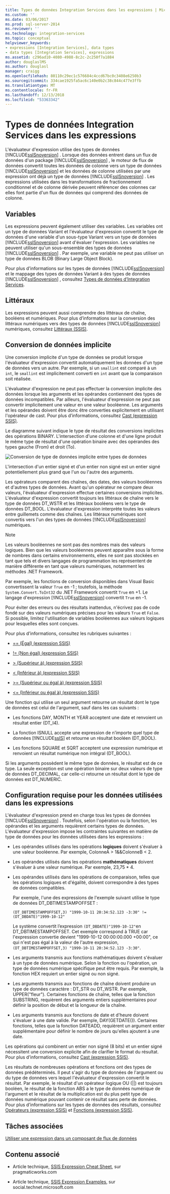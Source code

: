 ```yaml
---
title: Types de données Integration Services dans les expressions | Microsoft Docs
ms.custom: ''
ms.date: 03/06/2017
ms.prod: sql-server-2014
ms.reviewer: ''
ms.technology: integration-services
ms.topic: conceptual
helpviewer_keywords:
- expressions [Integration Services], data types
- data types [Integration Services], expressions
ms.assetid: c296ad10-4080-4988-8c2c-2c250f7a1884
author: douglaslMS
ms.author: douglasl
manager: craigg
ms.openlocfilehash: 80110c29ec1c576684c4ccd67bc0c3408e6250b3
ms.sourcegitcommit: 334cae1925fa5ac6c140e0b2c38c844c477e3ffb
ms.translationtype: MT
ms.contentlocale: fr-FR
ms.lasthandoff: 12/13/2018
ms.locfileid: "53363342"
---
```

# <a name="integration-services-data-types-in-expressions"></a>Types de données Integration Services dans les expressions
  L'évaluateur d'expression utilise des types de données [!INCLUDE[ssISnoversion](../../../includes/ssisnoversion-md.md)] . Lorsque des données entrent dans un flux de données d'un package [!INCLUDE[ssISnoversion](../../../includes/ssisnoversion-md.md)] , le moteur de flux de données convertit toutes les données de colonne vers un type de données [!INCLUDE[ssISnoversion](../../../includes/ssisnoversion-md.md)] et les données de colonne utilisées par une expression ont déjà un type de données [!INCLUDE[ssISnoversion](../../../includes/ssisnoversion-md.md)] . Les expressions utilisées dans les transformations de fractionnement conditionnel et de colonne dérivée peuvent référencer des colonnes car elles font partie d'un flux de données qui comprend des données de colonne.  
  
## <a name="variables"></a>Variables  
 Les expressions peuvent également utiliser des variables. Les variables ont un type de données Variant et l'évaluateur d'expression convertit le type de données d'une variable d'un sous-type Variant vers un type de données [!INCLUDE[ssISnoversion](../../../includes/ssisnoversion-md.md)] avant d'évaluer l'expression. Les variables ne peuvent utiliser qu'un sous-ensemble des types de données [!INCLUDE[ssISnoversion](../../../includes/ssisnoversion-md.md)] . Par exemple, une variable ne peut pas utiliser un type de données BLOB (Binary Large Object Block).  
  
 Pour plus d’informations sur les types de données [!INCLUDE[ssISnoversion](../../../includes/ssisnoversion-md.md)] et le mappage des types de données Variant à des types de données [!INCLUDE[ssISnoversion](../../../includes/ssisnoversion-md.md)] , consultez [Types de données d’Integration Services](../data-flow/integration-services-data-types.md).  
  
## <a name="literals"></a>Littéraux  
 Les expressions peuvent aussi comprendre des littéraux de chaîne, booléens et numériques. Pour plus d’informations sur la conversion des littéraux numériques vers des types de données [!INCLUDE[ssISnoversion](../../../includes/ssisnoversion-md.md)] numériques, consultez [Littéraux &#40;SSIS&#41;](numeric-string-and-boolean-literals.md).  
  
## <a name="implicit-data-conversion"></a>Conversion de données implicite  
 Une conversion implicite d'un type de données se produit lorsque l'évaluateur d'expression convertit automatiquement les données d'un type de données vers un autre. Par exemple, si un `smallint` est comparé à un `int`, le `smallint` est implicitement converti en `int` avant que la comparaison soit réalisée.  
  
 L'évaluateur d'expression ne peut pas effectuer la conversion implicite des données lorsque les arguments et les opérandes contiennent des types de données incompatibles. Par ailleurs, l'évaluateur d'expression ne peut pas convertir implicitement une valeur en une valeur booléenne. Les arguments et les opérandes doivent être donc être converties explicitement en utilisant l'opérateur de cast. Pour plus d’informations, consultez [Cast &#40;expression SSIS&#41;](cast-ssis-expression.md).  
  
 Le diagramme suivant indique le type de résultat des conversions implicites des opérations BINARY. L'intersection d'une colonne et d'une ligne produit le même type de résultat d'une opération binaire avec des opérandes des types gauche (From) et droit (To).  
  
 ![Conversion de type de données implicite entre types de données](../media/mw-dts-impl-conver-02.gif "Conversion de type de données implicite entre types de données")  
  
 L'intersection d'un entier signé et d'un entier non signé est un entier signé potentiellement plus grand que l'un ou l'autre des arguments.  
  
 Les opérateurs comparent des chaînes, des dates, des valeurs booléennes et d'autres types de données. Avant qu'un opérateur ne compare deux valeurs, l'évaluateur d'expression effectue certaines conversions implicites. L'évaluateur d'expression convertit toujours les littéraux de chaîne vers le type de données DT_WSTR et les littéraux booléens vers le type de données DT_BOOL. L'évaluateur d'expression interprète toutes les valeurs entre guillemets comme des chaînes. Les littéraux numériques sont convertis vers l'un des types de données [!INCLUDE[ssISnoversion](../../../includes/ssisnoversion-md.md)] numériques.  
  
> [!NOTE]  
>  Les valeurs booléennes ne sont pas des nombres mais des valeurs logiques. Bien que les valeurs booléennes peuvent apparaître sous la forme de nombres dans certains environnements, elles ne sont pas stockées en tant que tels et divers langages de programmation les représentent de manière différente en tant que valeurs numériques, notamment les méthodes .NET Framework.  
>   
>  Par exemple, les fonctions de conversion disponibles dans Visual Basic convertissent la valeur `True` en -1 ; toutefois, la méthode `System.Convert.ToInt32` du .NET Framework convertit `True` en +1. Le langage d'expression [!INCLUDE[ssISnoversion](../../../includes/ssisnoversion-md.md)] convertit `True` en -1.  
>   
>  Pour éviter des erreurs ou des résultats inattendus, n'écrivez pas de code fondé sur des valeurs numériques précises pour les valeurs `True` et `False`. Si possible, limitez l'utilisation de variables booléennes aux valeurs logiques pour lesquelles elles sont conçues.  
  
 Pour plus d’informations, consultez les rubriques suivantes :  
  
-   [== &#40;Égal&#41; &#40;expression SSIS&#41;](equal-ssis-expression.md)  
  
-   [\!= &#40;Non égal&#41; &#40;expression SSIS&#41;](unequal-ssis-expression.md)  
  
-   [&#62; &#40;Supérieur à&#41; &#40;expression SSIS&#41;](greater-than-ssis-expression.md)  
  
-   [&#60; &#40;Inférieur à&#41; &#40;expression SSIS&#41;](less-than-ssis-expression.md)  
  
-   [&#62;= &#40;Supérieur ou égal à&#41; &#40;expression SSIS&#41;](greater-than-or-equal-to-ssis-expression.md)  
  
-   [&#60;= &#40;Inférieur ou égal à&#41; &#40;expression SSIS&#41;](less-than-or-equal-to-ssis-expression.md)  
  
 Une fonction qui utilise un seul argument retourne un résultat dont le type de données est celui de l'argument, sauf dans les cas suivants :  
  
-   Les fonctions DAY, MONTH et YEAR acceptent une date et renvoient un résultat entier (DT_I4).  
  
-   La fonction ISNULL accepte une expression de n’importe quel type de données [!INCLUDE[ssIS](../../includes/ssis-md.md)] et retourne un résultat booléen (DT_BOOL).  
  
-   Les fonctions SQUARE et SQRT acceptent une expression numérique et renvoient un résultat numérique non intégral (DT_BOOL).  
  
 Si les arguments possèdent le même type de données, le résultat est de ce type. La seule exception est une opération binaire sur deux valeurs de type de données DT_DECIMAL, car celle-ci retourne un résultat dont le type de données est DT_NUMERIC.  
  
## <a name="requirements-for-data-used-in-expressions"></a>Configuration requise pour les données utilisées dans les expressions  
 L'évaluateur d'expression prend en charge tous les types de données [!INCLUDE[ssISnoversion](../../../includes/ssisnoversion-md.md)] . Toutefois, selon l'opération ou la fonction, les opérandes et les arguments requièrent certains types de données. L'évaluateur d'expression impose les contraintes suivantes en matière de type de données pour les données utilisées dans les expressions :  
  
-   Les opérandes utilisés dans les opérations **logiques** doivent s'évaluer à une valeur booléenne. Par exemple, ColonneA > 1&&ColonneB < 2.  
  
-   Les opérandes utilisés dans les opérations **mathématiques** doivent s'évaluer à une valeur numérique. Par exemple, 23,75 * 4.  
  
-   Les opérandes utilisés dans les opérations de comparaison, telles que les opérations logiques et d'égalité, doivent correspondre à des types de données compatibles.  
  
     Par exemple, l'une des expressions de l'exemple suivant utilise le type de données DT_DBTIMESTAMPOFFSET :  
  
     `(DT_DBTIMESTAMPOFFSET,3) "1999-10-11 20:34:52.123 -3:30" != (DT_DBDATE)"1999-10-12"`  
  
     Le système convertit l’expression `(DT_DBDATE)"1999-10-12"`en DT_DBTIMESTAMPOFFSET. Cet exemple correspond à TRUE car l'expression convertie devient "1999-10-12 00:00:00.000 +00:00", ce qui n'est pas égal à la valeur de l'autre expression, `(DT_DBTIMESTAMPOFFSET,3) "1999-10-11 20:34:52.123 -3:30"`.  
  
-   Les arguments transmis aux fonctions mathématiques doivent s'évaluer à un type de données numérique. Selon la fonction ou l'opération, un type de données numérique spécifique peut être requis. Par exemple, la fonction HEX requiert un entier signé ou non signé.  
  
-   Les arguments transmis aux fonctions de chaîne doivent produire un type de données caractère : DT_STR ou DT_WSTR. Par exemple, UPPER("fleur"). Certaines fonctions de chaîne, telles que la fonction SUBSTRING, requièrent des arguments entiers supplémentaires pour définir la position de début et la longueur de la chaîne.  
  
-   Les arguments transmis aux fonctions de date et d'heure doivent s'évaluer à une date valide. Par exemple, DAY(GETDATE()). Certaines fonctions, telles que la fonction DATEADD, requièrent un argument entier supplémentaire pour définir le nombre de jours qu'elles ajoutent à une date.  
  
 Les opérations qui combinent un entier non signé (8 bits) et un entier signé nécessitent une conversion explicite afin de clarifier le format du résultat. Pour plus d’informations, consultez [Cast &#40;expression SSIS&#41;](cast-ssis-expression.md).  
  
 Les résultats de nombreuses opérations et fonctions ont des types de données prédéterminés. Il peut s'agir du type de données de l'argument ou du type de données vers lequel l'évaluateur d'expression convertit le résultat. Par exemple, le résultat d'un opérateur logique OU (||) est toujours booléen, le résultat de la fonction ABS a le type de données numérique de l'argument et le résultat de la multiplication est du plus petit type de données numérique pouvant contenir ce résultat sans perte de données. Pour plus d’informations sur les types de données des résultats, consultez [Opérateurs &#40;expression SSIS&#41;](operators-ssis-expression.md) et [Fonctions &#40;expression SSIS&#41;](functions-ssis-expression.md).  
  
## <a name="related-tasks"></a>Tâches associées  
 [Utiliser une expression dans un composant de flux de données](../use-an-expression-in-a-data-flow-component.md)  
  
## <a name="related-content"></a>Contenu associé  
  
-   Article technique, [SSIS Expression Cheat Sheet](https://go.microsoft.com/fwlink/?LinkId=217683), sur pragmaticworks.com  
  
-   Article technique, [SSIS Expression Examples](https://go.microsoft.com/fwlink/?LinkId=220761), sur social.technet.microsoft.com  
  
  

